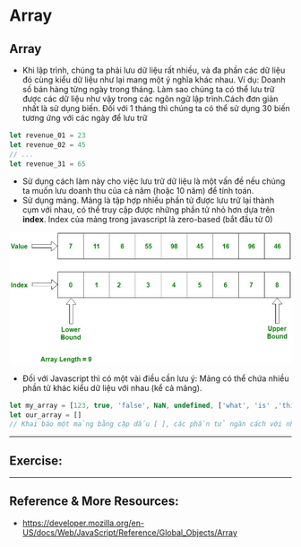 # Array
## Array
- Khi lập trình, chúng ta phải lưu dữ liệu rất nhiều, và đa phần các dữ liệu đó cùng kiểu dữ liệu như lại mang một ý nghĩa khác nhau. Ví dụ: Doanh số bán hàng từng ngày trong tháng. Làm sao chúng ta có thể lưu trữ được các dữ liệu như vậy trong các ngôn ngữ lập trình.Cách đơn giản nhất là sử dụng biến. Đối với 1 tháng thì chúng ta có thể sử dụng 30 biến tương ứng với các ngày để lưu trữ
```js
let revenue_01 = 23
let revenue_02 = 45
// ...
let revenue_31 = 65


```
- Sử dụng cách làm này cho việc lưu trữ dữ liệu là một vấn đề nếu chúng ta muốn lưu doanh thu của cả năm (hoặc 10 năm) để tính toán.
- Sử dụng mảng. Mảng là tập hợp nhiều phần tử được lưu trữ lại thành cụm với nhau, có thể truy cập được những phần tử nhỏ hơn dựa trên **index**. Index của mảng trong javascript là zero-based (bắt đầu từ 0)

<img src="../sources/C4EJS-Lecture 7.1.jpg">

- Đối với Javascript thì có một vài điều cần lưu ý: Mảng có thể chứa nhiều phần tử khác kiểu dữ liệu với nhau (kể cả mảng).

```js
let my_array = [123, true, 'false', NaN, undefined, ['what', 'is' ,'this'] ] 
let our_array = []
// Khai báo một mảng bằng cặp dấu [ ], các phần tử ngăn cách với nhau bởi dấu ,
```

---

## Exercise:


---

## Reference & More Resources: 
* https://developer.mozilla.org/en-US/docs/Web/JavaScript/Reference/Global_Objects/Array
